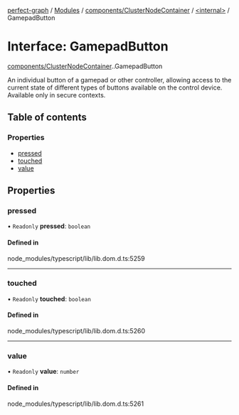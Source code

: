 [perfect-graph](../README.md) / [Modules](../modules.md) / [components/ClusterNodeContainer](../modules/components_ClusterNodeContainer.md) / [<internal\>](../modules/components_ClusterNodeContainer._internal_.md) / GamepadButton

# Interface: GamepadButton

[components/ClusterNodeContainer](../modules/components_ClusterNodeContainer.md).[<internal>](../modules/components_ClusterNodeContainer._internal_.md).GamepadButton

An individual button of a gamepad or other controller, allowing access to the current state of different types of buttons available on the control device.
Available only in secure contexts.

## Table of contents

### Properties

- [pressed](components_ClusterNodeContainer._internal_.GamepadButton.md#pressed)
- [touched](components_ClusterNodeContainer._internal_.GamepadButton.md#touched)
- [value](components_ClusterNodeContainer._internal_.GamepadButton.md#value)

## Properties

### pressed

• `Readonly` **pressed**: `boolean`

#### Defined in

node_modules/typescript/lib/lib.dom.d.ts:5259

___

### touched

• `Readonly` **touched**: `boolean`

#### Defined in

node_modules/typescript/lib/lib.dom.d.ts:5260

___

### value

• `Readonly` **value**: `number`

#### Defined in

node_modules/typescript/lib/lib.dom.d.ts:5261
